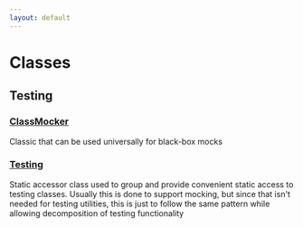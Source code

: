 ```yaml
---
layout: default
---
```

# Classes
## Testing

### [ClassMocker](/Testing/ClassMocker.md)

Classic that can be used universally for black-box mocks

### [Testing](/Testing/Testing.md)

Static accessor class used to group and provide convenient static access to testing classes. Usually this is done to support mocking, but since that isn&apos;t needed for testing utilities, this is just to follow the same pattern while allowing decomposition of testing functionality
